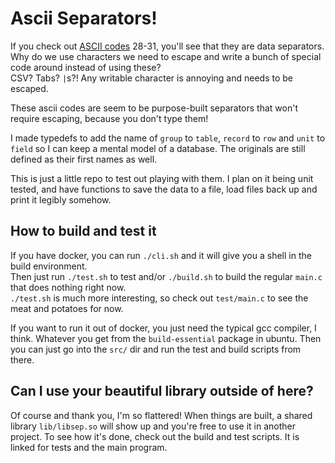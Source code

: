 # Ascii Separators!

If you check out [ASCII codes](https://www.asciitable.com/) 28-31, you'll see that they are data separators.  
Why do we use characters we need to escape and write a bunch of special code around instead of using these?  
CSV? Tabs? `|`s?! Any writable character is annoying and needs to be escaped.  
  
These ascii codes are seem to be purpose-built separators that won't require escaping, because you don't type them!

I made typedefs to add the name of `group` to `table`, `record` to `row` and `unit` to `field` so I can keep a mental model of a database. The originals are still defined as their first names as well.

This is just a little repo to test out playing with them. I plan on it being unit tested, and have functions to
save the data to a file, load files back up and print it legibly somehow.

## How to build and test it

If you have docker, you can run `./cli.sh` and it will give you a shell in the build environment.  
Then just run `./test.sh` to test and/or `./build.sh` to build the regular `main.c` that does nothing right now.  
`./test.sh` is much more interesting, so check out `test/main.c` to see the meat and potatoes for now.

If you want to run it out of docker, you just need the typical gcc compiler, I think. Whatever you get from
the `build-essential` package in ubuntu. Then you can just go into the `src/` dir and run the test and build scripts from there.

## Can I use your beautiful library outside of here?

Of course and thank you, I'm so flattered! When things are built, a shared library `lib/libsep.so` will show up and you're free to use it in another project. To see how it's done, check out the build and test scripts. It is linked for tests and the main program.